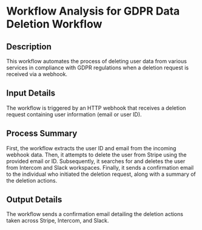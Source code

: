 # Workflow Analysis for GDPR Data Deletion Workflow

## Description
This workflow automates the process of deleting user data from various services in compliance with GDPR regulations when a deletion request is received via a webhook.

## Input Details
The workflow is triggered by an HTTP webhook that receives a deletion request containing user information (email or user ID).

## Process Summary
First, the workflow extracts the user ID and email from the incoming webhook data. Then, it attempts to delete the user from Stripe using the provided email or ID. Subsequently, it searches for and deletes the user from Intercom and Slack workspaces. Finally, it sends a confirmation email to the individual who initiated the deletion request, along with a summary of the deletion actions.

## Output Details
The workflow sends a confirmation email detailing the deletion actions taken across Stripe, Intercom, and Slack.
